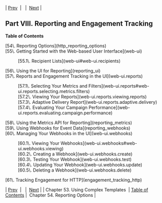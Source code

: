 | [Prev](complex_template)  |   |  [Next](http_reporting_options) |

## Part VIII. Reporting and Engagement Tracking

**Table of Contents**

<dl class="toc">

<dt>[54\. Reporting Options](http_reporting_options)</dt>

<dt>[55\. Getting Started with the Web-based User Interface](web-ui)</dt>

<dd>

<dl>

<dt>[55.1\. Recipient Lists](web-ui#web-ui.recipients)</dt>

</dl>

</dd>

<dt>[56\. Using the UI for Reporting](reporting_ui)</dt>

<dt>[57\. Reports and Engagement Tracking in the UI](web-ui.reports)</dt>

<dd>

<dl>

<dt>[57.1\. Selecting Your Metrics and Filters](web-ui.reports#web-ui.reports.selecting.metrics.filters)</dt>

<dt>[57.2\. Viewing Your Reports](web-ui.reports.viewing.reports)</dt>

<dt>[57.3\. Adaptive Delivery Report](web-ui.reports.adaptive.delivery)</dt>

<dt>[57.4\. Evaluating Your Campaign Performance](web-ui.reports.evaluating.campaign.performance)</dt>

</dl>

</dd>

<dt>[58\. Using the Metrics API for Reporting](reporting_metrics)</dt>

<dt>[59\. Using Webhooks for Event Data](reporting_webhooks)</dt>

<dt>[60\. Managing Your Webhooks in the UI](web-ui.webhooks)</dt>

<dd>

<dl>

<dt>[60.1\. Viewing Your Webhooks](web-ui.webhooks#web-ui.webhooks.viewing)</dt>

<dt>[60.2\. Creating a Webhook](web-ui.webhooks.create)</dt>

<dt>[60.3\. Testing Your Webhook](web-ui.webhooks.test)</dt>

<dt>[60.4\. Updating Your Webhook](web-ui.webhooks.update)</dt>

<dt>[60.5\. Deleting a Webhook](web-ui.webhooks.delete)</dt>

</dl>

</dd>

<dt>[61\. Tracking Engagement for HTTP](engagement_tracking_http)</dt>

</dl>

| [Prev](complex_template)  |   |  [Next](http_reporting_options) |
| Chapter 53. Using Complex Templates  | [Table of Contents](index) |  Chapter 54. Reporting Options |

